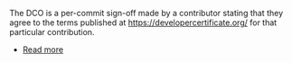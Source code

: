 The DCO is a per-commit sign-off made by a contributor stating that they agree to the terms published at https://developercertificate.org/ for that particular contribution.

* [Read more](https://wiki.linuxfoundation.org/dco)